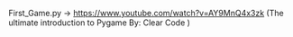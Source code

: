 First_Game.py -> https://www.youtube.com/watch?v=AY9MnQ4x3zk (The ultimate introduction to Pygame By: Clear Code
)